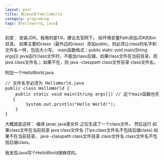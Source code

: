 ```yaml
---
layout: post
title: 用Java写个HelloWorld
category: programing
tags: [helloworld, java]
---
```


前提：
安装JDK。我用的是1.6，建议去官网下。
给环境变量Path添加JDK的bin目录。
如果主要的class（最外边的class）添加public，则必须让class的名字和文件名一样，包括大小写。
main函数格式：public static void main(String args[])
java运行class文件时，不能加class后缀，如果class文件在当前目录，则 java  class文件名；
如果不在，则 java -classpath class文件目录 class文件名。

附加一个HelloWorld.java
<pre>
// 文件名字必须为 HelloWorld.java
public class HelloWorld {
    public static void main(String args[]) // 这个main函数也先不要乱改
   {
        System.out.println("Hello World!");
    }
}
</pre>
大概就是这样：
编译
javac java源文件
之后生成了一个class文件。
然后运行
如果class文件在当前目录
java class文件名  (Tips:class文件名不包括后缀class)
如果不在当前目录，
java  -classpath  class文件目录  class文件名
class文件名不包括后缀class。

我发现Java写个HelloWorld很麻烦的。

